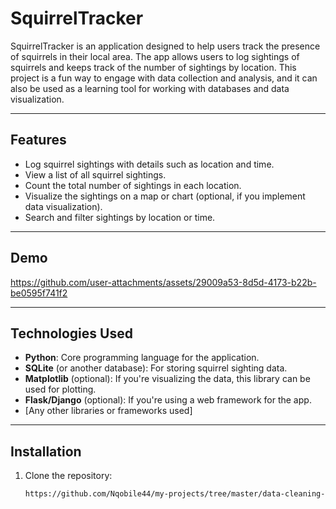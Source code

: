 # SquirrelTracker

SquirrelTracker is an application designed to help users track the presence of squirrels in their local area. The app allows users to log sightings of squirrels and keeps track of the number of sightings by location. This project is a fun way to engage with data collection and analysis, and it can also be used as a learning tool for working with databases and data visualization.

---

## Features

- Log squirrel sightings with details such as location and time.
- View a list of all squirrel sightings.
- Count the total number of sightings in each location.
- Visualize the sightings on a map or chart (optional, if you implement data visualization).
- Search and filter sightings by location or time.

---

## Demo

https://github.com/user-attachments/assets/29009a53-8d5d-4173-b22b-be0595f741f2

---

## Technologies Used

- **Python**: Core programming language for the application.
- **SQLite** (or another database): For storing squirrel sighting data.
- **Matplotlib** (optional): If you're visualizing the data, this library can be used for plotting.
- **Flask/Django** (optional): If you're using a web framework for the app.
- [Any other libraries or frameworks used]

---

## Installation

1. Clone the repository:
   ```bash
   https://github.com/Nqobile44/my-projects/tree/master/data-cleaning-and-manipulation-projects/squirreltracker
